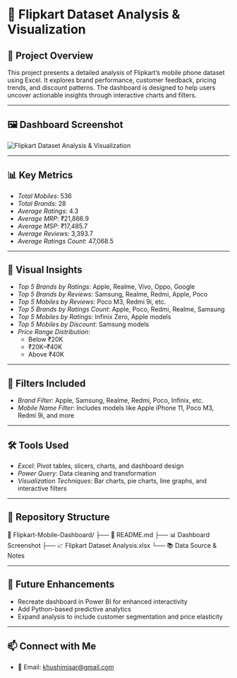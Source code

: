 # 📱 Flipkart Dataset Analysis & Visualization

## 📝 Project Overview  
This project presents a detailed analysis of Flipkart’s mobile phone dataset using Excel. It explores brand performance, customer feedback, pricing trends, and discount patterns. The dashboard is designed to help users uncover actionable insights through interactive charts and filters.

---

## 🖼 Dashboard Screenshot  
![Flipkart Dataset Analysis & Visualization](sandbox:/naXsoZY8UpaynCkY2d4fe.png)

---

## 📊 Key Metrics

- *Total Mobiles*: 536  
- *Total Brands*: 28  
- *Average Ratings*: 4.3  
- *Average MRP*: ₹21,866.9  
- *Average MSP*: ₹17,485.7  
- *Average Reviews*: 3,393.7  
- *Average Ratings Count*: 47,068.5  

---

## 📌 Visual Insights

- *Top 5 Brands by Ratings*: Apple, Realme, Vivo, Oppo, Google  
- *Top 5 Brands by Reviews*: Samsung, Realme, Redmi, Apple, Poco  
- *Top 5 Mobiles by Reviews*: Poco M3, Redmi 9i, etc.  
- *Top 5 Brands by Ratings Count*: Apple, Poco, Redmi, Realme, Samsung  
- *Top 5 Mobiles by Ratings*: Infinix Zero, Apple models  
- *Top 5 Mobiles by Discount*: Samsung models  
- *Price Range Distribution*:  
  - Below ₹20K  
  - ₹20K–₹40K  
  - Above ₹40K  

---

## 🎯 Filters Included

- *Brand Filter*: Apple, Samsung, Realme, Redmi, Poco, Infinix, etc.  
- *Mobile Name Filter*: Includes models like Apple iPhone 11, Poco M3, Redmi 9i, and more

---

## 🛠 Tools Used

- *Excel*: Pivot tables, slicers, charts, and dashboard design  
- *Power Query*: Data cleaning and transformation  
- *Visualization Techniques*: Bar charts, pie charts, line graphs, and interactive filters

---

## 📁 Repository Structure


📂 Flipkart-Mobile-Dashboard/
├── 📄 README.md
├── 📊 Dashboard Screenshot
├── 📈 Flipkart Dataset Analysis.xlsx
└── 📚 Data Source & Notes


---

## 🚀 Future Enhancements

- Recreate dashboard in Power BI for enhanced interactivity  
- Add Python-based predictive analytics  
- Expand analysis to include customer segmentation and price elasticity

---

## 📫 Connect with Me

- 📧 Email: khushimisar@gmail.com 


